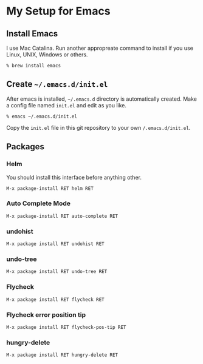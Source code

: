 # My Setup for Emacs

## Install Emacs
I use Mac Catalina. Run another appropreate command to install if you use Linux, UNIX, Windows or others.

```
% brew install emacs
```

## Create `~/.emacs.d/init.el`
After emacs is installed, `~/.emacs.d` directory is automatically created. Make a config file named `init.el` and edit as you like.

```
% emacs ~/.emacs.d/init.el
```
Copy the `init.el` file in this git repository to your own `/.emacs.d/init.el`.

## Packages
### Helm
You should install this interface before anything other.

```
M-x package-install RET helm RET
```

### Auto Complete Mode

```
M-x package-install RET auto-complete RET
```

### undohist

```
M-x package install RET undohist RET
```

### undo-tree

```
M-x package install RET undo-tree RET
```

### Flycheck

```
M-x package install RET flycheck RET
```

### Flycheck error position tip

```
M-x package install RET flycheck-pos-tip RET
```

### hungry-delete

```
M-x package install RET hungry-delete RET
```